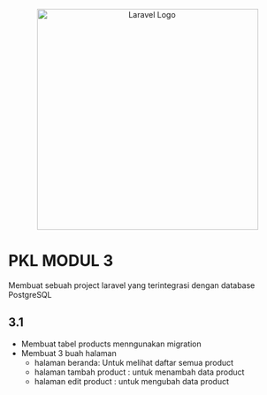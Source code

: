 <p align="center"><a href="https://laravel.com" target="_blank"><img src="https://raw.githubusercontent.com/laravel/art/master/logo-lockup/5%20SVG/2%20CMYK/1%20Full%20Color/laravel-logolockup-cmyk-red.svg" width="400" alt="Laravel Logo"></a></p>


# PKL MODUL 3 

Membuat sebuah project laravel yang terintegrasi dengan database PostgreSQL

## 3.1 
 - Membuat tabel products menngunakan migration 
 - Membuat 3 buah halaman 
    - halaman beranda: Untuk melihat daftar semua product 
    - halaman tambah product : untuk menambah data product 
    - halaman edit product : untuk mengubah data product 
